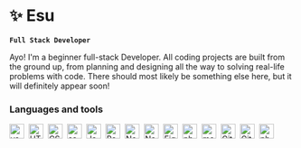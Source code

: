 # ✨ Esu

**`Full Stack Developer`**

Ayo! I'm a beginner full-stack Developer. All coding projects are built from the ground up, from planning and designing all the way to solving real-life problems with code. There should most likely be something else here, but it will definitely appear soon!

### Languages and tools

<img align="left" alt="vscode" width="26px" style="margin-right:8px;" src="https://cdn.jsdelivr.net/gh/devicons/devicon/icons/vscode/vscode-original.svg" />
<img align="left" alt="HTML" width="26px" style="margin-right:8px;" src="https://cdn.jsdelivr.net/gh/devicons/devicon/icons/html5/html5-original.svg" />
<img align="left" alt="CSS" width="26px" style="margin-right:8px;" src="https://cdn.jsdelivr.net/gh/devicons/devicon/icons/css3/css3-original.svg" />
<img align="left" alt="sass" width="26px" style="margin-right:8px;" src="https://cdn.jsdelivr.net/gh/devicons/devicon/icons/sass/sass-original.svg" />
<img align="left" alt="JavaScript" width="26px" style="margin-right:8px;" src="https://cdn.jsdelivr.net/gh/devicons/devicon/icons/javascript/javascript-plain.svg" />
<img align="left" alt="React" width="26px" style="margin-right:8px;" src="https://cdn.jsdelivr.net/gh/devicons/devicon/icons/react/react-original.svg" />
<img align="left" alt="NodeJS" width="26px" style="margin-right:8px;" src="https://cdn.jsdelivr.net/gh/devicons/devicon/icons/nodejs/nodejs-original.svg" />
<img align="left" alt="NextJS" width="26px" style="margin-right:8px;" src="https://cdn.jsdelivr.net/gh/devicons/devicon/icons/nextjs/nextjs-original-wordmark.svg" />
<img align="left" alt="Figma" width="26px" style="margin-right:8px;" src="https://cdn.jsdelivr.net/gh/devicons/devicon/icons/figma/figma-original.svg" />
<img align="left" alt="photoshop" width="26px" style="margin-right:8px;" src="https://cdn.jsdelivr.net/gh/devicons/devicon/icons/photoshop/photoshop-line.svg" />
<img align="left" alt="mongodb" width="26px" style="margin-right:8px;" src="https://cdn.jsdelivr.net/gh/devicons/devicon/icons/mongodb/mongodb-original.svg" />
<img align="left" alt="Git" width="26px" style="margin-right:8px;" src="https://cdn.jsdelivr.net/gh/devicons/devicon/icons/git/git-original.svg" />
<img align="left" alt="GitHub" width="26px" style="margin-right:8px;" src="https://cdn.jsdelivr.net/gh/devicons/devicon/icons/github/github-original.svg" />
<img align="left" alt="php" width="26px" style="margin-right:8px;" src="https://cdn.jsdelivr.net/gh/devicons/devicon/icons/php/php-original.svg" />
<br />    
          
